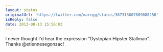 ```yaml
---
layout: status
originalUrl: 'https://twitter.com/marcgg/status/367313607669088256'
isReply: false
date: 2013-08-13 15:56:03
---
```


I never thought I'd hear the expression "Dystopian Hipster Stallman". Thanks @etiennesegonzac!
